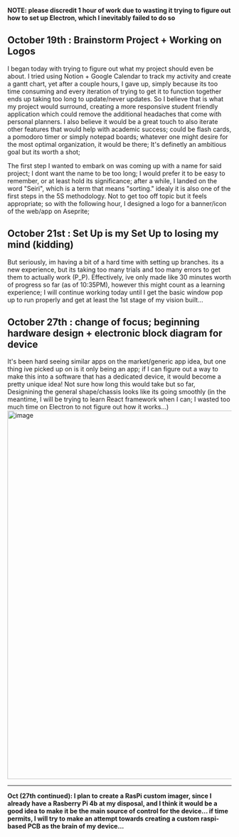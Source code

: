 **NOTE: please discredit 1 hour of work due to wasting it trying to figure out how to set up Electron, which I inevitably failed to do so**

## **October 19th : Brainstorm Project + Working on Logos**
I began today with trying to figure out what my project should even be about. I tried using Notion + Google Calendar to track my activity and create a gantt chart, yet after a couple hours, I gave up, simply because its too time consuming and every iteration of trying to get it to function together ends up taking too long to update/never updates. So I believe that is what my project would surround, creating a more responsive student friendly application which could remove the additional headaches that come with personal planners. I also believe it would be a great touch to also iterate other features that would help with academic success; could be flash cards, a pomodoro timer or simply notepad boards; whatever one might desire for the most optimal organization, it would be there; It's definetly an ambitious goal but its worth a shot;

The first step I wanted to embark on was coming up with a name for said project; I dont want the name to be too long; I would prefer it to be easy to remember, or at least hold its significance; after a while, I landed on the word "Seiri", which is a term that means "sorting." idealy it is also one of the first steps in the 5S methodology. Not to get too off topic but it feels appropriate; so with the following hour, I designed a logo for a banner/icon of the web/app on Aseprite;

## **October 21st : Set Up is my Set Up to losing my mind (kidding)**
But seriously, im having a bit of a hard time with setting up branches. its a new experience, but its taking too many trials and too many errors to get them to actually work (P_P). Effectively, ive only made like 30 minutes worth of progress so far (as of 10:35PM), however this might count as a learning experience; I will continue working today until I get the basic window pop up to run properly and get at least the 1st stage of my vision built...

## **October 27th : change of focus; beginning hardware design + electronic block diagram for device**
It's been hard seeing similar apps on the market/generic app idea, but one thing ive picked up on is it only being an app; if I can figure out a way to make this into a software that has a dedicated device, it would become a pretty unique idea! Not sure how long this would take but so far, Designining the general shape/chassis looks like its going smoothly (in the meantime, I will be trying to learn React framework when I can; I wasted too much time on Electron to not figure out how it works...)
<img width="1508" height="827" alt="image" src="https://github.com/user-attachments/assets/8f94fd11-1338-4b4f-bec7-981a5b5239dd" />

---
**Oct (27th continued): I plan to create a RasPi custom imager, since I already have a Rasberry Pi 4b at my disposal, and I think it would be a good idea to make it be the main source of control for the device... if time permits, I will try to make an attempt towards creating a custom raspi-based PCB as the brain of my device...**


